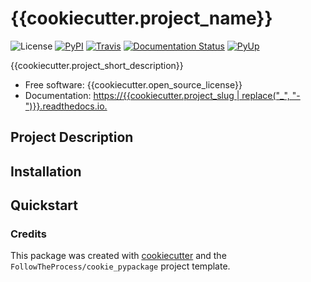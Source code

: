 # {{cookiecutter.project_name}}

![License](https://img.shields.io/github/license/{{cookiecutter.author_github_username}}/{{cookiecutter.project_slug}})
[![PyPI](https://img.shields.io/pypi/v/{{cookiecutter.project_slug}}.svg)](https://pypi.python.org/pypi/{{cookiecutter.project_slug}})
[![Travis](https://img.shields.io/travis/{{cookiecutter.author_github_username}}/{{cookiecutter.project_slug}}.svg)](https://travis-ci.com/{{cookiecutter.author_github_username}}/{{cookiecutter.project_slug}})
[![Documentation Status](<https://readthedocs.org/projects/{{cookiecutter.project_slug | replace('_', '-')}}/badge/?version=latest>)](<https://{{cookiecutter.project_slug | replace("_", "-")}}.readthedocs.io/en/latest/?badge=latest>)
[![PyUp](https://pyup.io/repos/github/{{cookiecutter.author_github_username}}/{{cookiecutter.project_slug}}/shield.svg)](https://pyup.io/repos/github/{{cookiecutter.author_github_username}}/{{cookiecutter.project_slug}}/)

{{cookiecutter.project_short_description}}

* Free software: {{cookiecutter.open_source_license}}
* Documentation: [https://{{cookiecutter.project_slug | replace("_", "-")}}.readthedocs.io.](<https://{{cookiecutter.project_slug | replace("_", "-")}}.readthedocs.io.>)

## Project Description

## Installation

## Quickstart

### Credits

This package was created with [cookiecutter](https://github.com/cookiecutter/cookiecutter) and the `FollowTheProcess/cookie_pypackage` project template.
